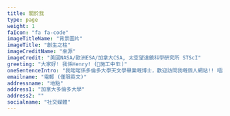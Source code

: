 ```yaml
---
title: 關於我
type: page
weight: 1
faIcon: "fa fa-code"
imageTitleName: "背景圖片"
imageTitle: "創生之柱"
imageCreditName: "來源"
imageCredit: "美國NASA/歐洲ESA/加拿大CSA, 太空望遠鏡科學研究所 STScI"
greeting: "大家好! 我係Henry! (🚧施工中🏗️)"
oneSentenceIntro: "我啱啱係多倫多大學天文學畢業嘅博士，歡迎訪問我嘅個人網站!! 唔該參閱英文版本去睇最新資訊."
emailname: "電郵 (僅限英文)"
addressname: "地點"
address1: "加拿大多倫多大學"
address2: ""
socialname: "社交媒體"
---
```

